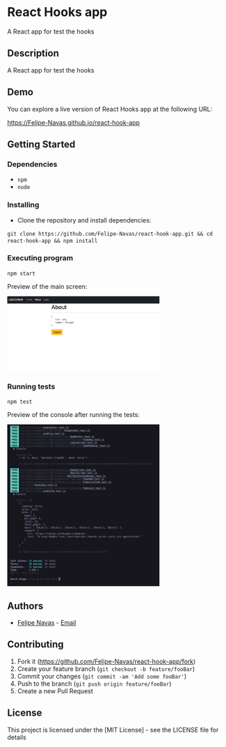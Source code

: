 # React Hooks app

A React app for test the hooks

## Description

A React app for test the hooks

## Demo

You can explore a live version of React Hooks app at the following URL:

https://Felipe-Navas.github.io/react-hook-app

## Getting Started

### Dependencies

- `npm`
- `node`

### Installing

- Clone the repository and install dependencies:

```
git clone https://github.com/Felipe-Navas/react-hook-app.git && cd react-hook-app && npm install
```

### Executing program

```
npm start
```

Preview of the main screen:

<img width="350" src="assets/MainPreview.png" alt="Preview of the main screen" />

### Running tests

```
npm test
```

Preview of the console after running the tests:

<img width="350" src="assets/TestsPreview.png" alt="Preview of the console after running the tests" />

## Authors

- [Felipe Navas](https://www.linkedin.com/in/felipenavaslederhos) - [Email](mailto:felipenavas.itec@gmail.com?subject=[GitHub]%react-hook-app)

## Contributing

1. Fork it (<https://github.com/Felipe-Navas/react-hook-app/fork>)
2. Create your feature branch (`git checkout -b feature/fooBar`)
3. Commit your changes (`git commit -am 'Add some fooBar'`)
4. Push to the branch (`git push origin feature/fooBar`)
5. Create a new Pull Request

## License

This project is licensed under the [MIT License] - see the LICENSE file for details
